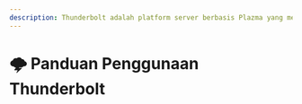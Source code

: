 ```yaml
---
description: Thunderbolt adalah platform server berbasis Plazma yang memungkinkan pengguna untuk mencoba patch eksperimental sebagai Flavor secara langsung.
---
```


# 🌩️ Panduan Penggunaan Thunderbolt
